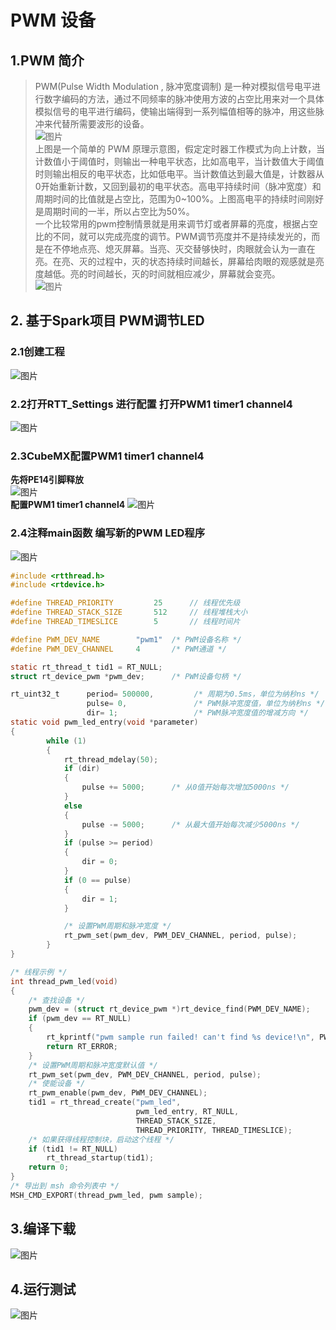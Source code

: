 # PWM 设备
## 1.PWM 简介
> PWM(Pulse Width Modulation , 脉冲宽度调制) 是一种对模拟信号电平进行数字编码的方法，通过不同频率的脉冲使用方波的占空比用来对一个具体模拟信号的电平进行编码，使输出端得到一系列幅值相等的脉冲，用这些脉冲来代替所需要波形的设备。  
![图片](../03_PWM/image/PWM.png)  
上图是一个简单的 PWM 原理示意图，假定定时器工作模式为向上计数，当计数值小于阈值时，则输出一种电平状态，比如高电平，当计数值大于阈值时则输出相反的电平状态，比如低电平。当计数值达到最大值是，计数器从0开始重新计数，又回到最初的电平状态。高电平持续时间（脉冲宽度）和周期时间的比值就是占空比，范围为0~100%。上图高电平的持续时间刚好是周期时间的一半，所以占空比为50%。  
一个比较常用的pwm控制情景就是用来调节灯或者屏幕的亮度，根据占空比的不同，就可以完成亮度的调节。PWM调节亮度并不是持续发光的，而是在不停地点亮、熄灭屏幕。当亮、灭交替够快时，肉眼就会认为一直在亮。在亮、灭的过程中，灭的状态持续时间越长，屏幕给肉眼的观感就是亮度越低。亮的时间越长，灭的时间就相应减少，屏幕就会变亮。  
![图片](../03_PWM/image/PWM2.png)  
## 2. 基于Spark项目 PWM调节LED
### 2.1创建工程
![图片](../03_PWM/image/创建项目.png)
### 2.2打开RTT_Settings 进行配置 打开PWM1 timer1  channel4
![图片](../03_PWM/image/RTT_Settings.png)
### 2.3CubeMX配置PWM1 timer1  channel4
**先将PE14引脚释放**  
![图片](../03_PWM/image/CubeMX配置.png)  
**配置PWM1 timer1  channel4**
![图片](../03_PWM/image/CubeMX配置2.png)
### 2.4注释main函数 编写新的PWM LED程序
![图片](../03_PWM/image/注释main函数.png)
```c
#include <rtthread.h>
#include <rtdevice.h>

#define THREAD_PRIORITY         25      // 线程优先级
#define THREAD_STACK_SIZE       512     // 线程堆栈大小
#define THREAD_TIMESLICE        5       // 线程时间片

#define PWM_DEV_NAME        "pwm1"  /* PWM设备名称 */
#define PWM_DEV_CHANNEL     4       /* PWM通道 */

static rt_thread_t tid1 = RT_NULL;
struct rt_device_pwm *pwm_dev;      /* PWM设备句柄 */

rt_uint32_t      period= 500000,         /* 周期为0.5ms，单位为纳秒ns */
                 pulse= 0,               /* PWM脉冲宽度值，单位为纳秒ns */
                 dir= 1;                 /* PWM脉冲宽度值的增减方向 */
static void pwm_led_entry(void *parameter)
{
        while (1)
        {
            rt_thread_mdelay(50);
            if (dir)
            {
                pulse += 5000;      /* 从0值开始每次增加5000ns */
            }
            else
            {
                pulse -= 5000;      /* 从最大值开始每次减少5000ns */
            }
            if (pulse >= period)
            {
                dir = 0;
            }
            if (0 == pulse)
            {
                dir = 1;
            }

            /* 设置PWM周期和脉冲宽度 */
            rt_pwm_set(pwm_dev, PWM_DEV_CHANNEL, period, pulse);
        }
}

/* 线程示例 */
int thread_pwm_led(void)
{
    /* 查找设备 */
    pwm_dev = (struct rt_device_pwm *)rt_device_find(PWM_DEV_NAME);
    if (pwm_dev == RT_NULL)
    {
        rt_kprintf("pwm sample run failed! can't find %s device!\n", PWM_DEV_NAME);
        return RT_ERROR;
    }
    /* 设置PWM周期和脉冲宽度默认值 */
    rt_pwm_set(pwm_dev, PWM_DEV_CHANNEL, period, pulse);
    /* 使能设备 */
    rt_pwm_enable(pwm_dev, PWM_DEV_CHANNEL);
    tid1 = rt_thread_create("pwm_led",
                            pwm_led_entry, RT_NULL,
                            THREAD_STACK_SIZE,
                            THREAD_PRIORITY, THREAD_TIMESLICE);
    /* 如果获得线程控制块，启动这个线程 */
    if (tid1 != RT_NULL)
        rt_thread_startup(tid1);
    return 0;
}
/* 导出到 msh 命令列表中 */
MSH_CMD_EXPORT(thread_pwm_led, pwm sample);
```
## 3.编译下载
![图片](../03_PWM/image/编译下载.png)
## 4.运行测试
![图片](../03_PWM/image/项目结果.png)